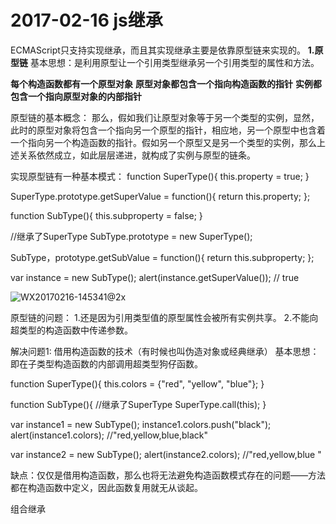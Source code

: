 # 2017-02-16 js继承

ECMAScript只支持实现继承，而且其实现继承主要是依靠原型链来实现的。
**1.原型链**
基本思想：是利用原型让一个引用类型继承另一个引用类型的属性和方法。

**每个构造函数都有一个原型对象**
**原型对象都包含一个指向构造函数的指针**
**实例都包含一个指向原型对象的内部指针**

原型链的基本概念：
那么，假如我们让原型对象等于另一个类型的实例，显然，此时的原型对象将包含一个指向另一个原型的指针，相应地，另一个原型中也含着一个指向另一个构造函数的指针。假如另一个原型又是另一个类型的实例，那么上述关系依然成立，如此层层递进，就构成了实例与原型的链条。


实现原型链有一种基本模式：
function SuperType(){
    this.property = true;
}

SuperType.prototype.getSuperValue = function(){
    return this.property;
};

function SubType(){
    this.subproperty = false;
}

//继承了SuperType
SubType.prototype = new SuperType();

SubType，prototype.getSubValue = function(){
    return this.subproperty;
};

var instance = new SubType();
alert(instance.getSuperValue()); // true

![WX20170216-145341@2x](media/14872262403729/WX20170216-145341@2x.png)

原型链的问题：
1.还是因为引用类型值的原型属性会被所有实例共享。
2.不能向超类型的构造函数中传递参数。

解决问题1:
借用构造函数的技术（有时候也叫伪造对象或经典继承）
基本思想：即在子类型构造函数的内部调用超类型狗仔函数。

function SuperType(){
    this.colors = {"red", "yellow", "blue"};
}

function SubType(){
    //继承了SuperType
    SuperType.call(this);
}

var instance1 = new SubType();
instance1.colors.push("black");
alert(instance1.colors); //"red,yellow,blue,black"

var instance2 = new SubType();
alert(instance2.colors); //"red,yellow,blue "

缺点：仅仅是借用构造函数，那么也将无法避免构造函数模式存在的问题——方法都在构造函数中定义，因此函数复用就无从谈起。

组合继承



